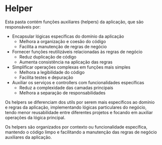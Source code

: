 # Helper

Esta pasta contém funções auxiliares (helpers) da aplicação, que são responsáveis por:

- Encapsular lógicas específicas do domínio da aplicação
  - Melhora a organização e coesão do código
  - Facilita a manutenção de regras de negócio
- Fornecer funções reutilizáveis relacionadas às regras de negócio
  - Reduz duplicação de código
  - Aumenta consistência na aplicação das regras
- Simplificar operações complexas em funções mais simples
  - Melhora a legibilidade do código
  - Facilita testes e depuração
- Auxiliar os serviços e controllers com funcionalidades específicas
  - Reduz a complexidade das camadas principais
  - Melhora a separação de responsabilidades

Os helpers se diferenciam dos utils por serem mais específicos ao domínio e regras da aplicação, implementando lógicas particulares do negócio, tendo menor reusabilidade entre diferentes projetos e focando em auxiliar operações da lógica principal.

Os helpers são organizados por contexto ou funcionalidade específica, mantendo o código limpo e facilitando a manutenção das regras de negócio auxiliares da aplicação.
